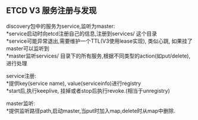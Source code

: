 ## ETCD V3 服务注册与发现  

discovery包中的服务为service,监听为master:    
    *service启动时向etcd注册自己的信息,注册到services/  这个目录    
    *service可能异常退出,需要维护一个TTL(V3使用lease实现), 类似心跳, 如果挂了master可以监听到  
    *master监听services/ 目录下的所有服务,根据不同类型的action(如put/delete),进行处理  

service注册:  
    *提供key(service name), value(serviceinfo)进行registry    
    *start后,执行keeplive, 挂掉或者stop后执行revoke.(相当于unregistry)    

master监听:  
    *提供监听路径path,启动master,当put时加入map,delete时从map中删除.  
